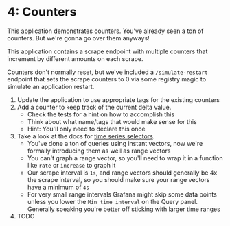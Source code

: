 # 4: Counters

This application demonstrates counters.
You've already seen a ton of counters.
But we're gonna go over them anyways!

This application contains a scrape endpoint with multiple counters that increment by different amounts on each scrape.

Counters don't normally reset, but we've included a `/simulate-restart` endpoint that sets the scrape counters to 0 via some registry magic to simulate an application restart.

1. Update the application to use appropriate tags for the existing counters
2. Add a counter to keep track of the current delta value.
   * Check the tests for a hint on how to accomplish this
   * Think about what name/tags that would make sense for this
   * Hint: You'll only need to declare this once
3. Take a look at the docs for [time series selectors](https://prometheus.io/docs/prometheus/latest/querying/basics/#time-series-selectors).
   * You've done a ton of queries using instant vectors, now we're formally introducing them as well as range vectors
   * You can't graph a range vector, so you'll need to wrap it in a function like `rate` or `increase` to graph it
   * Our scrape interval is `1s`, and range vectors should generally be 4x the scrape interval, so you should make sure your range vectors have a minimum of `4s`
   * For very small range intervals Grafana might skip some data points unless you lower the `Min time interval` on the Query panel.
   Generally speaking you're better off sticking with larger time ranges 
4. TODO
